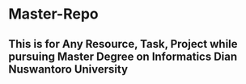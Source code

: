 # Master-Repo
## This is for Any Resource, Task, Project while pursuing Master Degree on Informatics Dian Nuswantoro University
